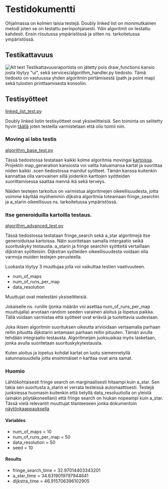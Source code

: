 # Testidokumentti

Ohjalmassa on kolmen laisia testejä. Doubly linked list on monimutkainen metodi joten se on testattu perinpohjaisesti.
Ydin algoritmit on testattu kahdesti. Ensin riisutussa ympäristössä ja sitten ns. tarkoitetussa ympäristössä.


## Testikattavuus
![Alt text](https://github.com/levitesuo/algoritmit-harjoitusty-/blob/main/dokumentaatio/kuvat/test_coverage.png)
Testikattavuusraportista on jätetty pois draw_functions kansio josta löytyy "ui", sekä services/algorithm_handler.py tiedosto.
Tämä tiedosto on vastuussa yhden algoritmin piirtämisestä (path ja point map) sekä tulosten printtaamisesta konsoliin.

## Testisyötteet
[linked_list_test.py](https://github.com/levitesuo/algoritmit-harjoitusty-/blob/main/src/tests/linked_list_test.py)

Doubly linked listin testisyötteet ovat yksiselitteisiä. Sen toiminta on selitetty hyvin [täällä](https://webdocs.cs.ualberta.ca/~holte/Publications/fringe.pdf) joten testeilla varmistetaan että olio toimii niin.

### Moving ai labs testis
[algorithm_base_test.py](https://github.com/levitesuo/algoritmit-harjoitusty-/blob/main/src/tests/algorithm_base_test.py)

Tässä tiedostossa testataan kaikki kolme algoritmia movingai [kartoissa](https://movingai.com/benchmarks/bgmaps/index.html). Projektin map_generation kansiosta voi valita haluamansa kartat ja suorittaa niiden kaikki .scen tiedostossa mainitut syötteet. Tämän kanssa kuitenkin kannattaa olla varovainen sillä joidenkin karttojen syötteiden suorittamisessa saattaa mennä ikä sekä terveys.


Näiden testejen tarkoitus on varmistua algoritmejen oikeellisuudesta, jotta voimme käyttää myöhemmin dijkstra algoritmia toteamaan fringe_searchin ja a_starin oikeellisuus ns. tarkoitetussa ympäristössä.

### Itse generoiduilla kartoilla testaus.
[algorithm_advanced_test.py](https://github.com/levitesuo/algoritmit-harjoitusty-/blob/main/src/tests/algorithm_advanced_test.py)

Tässä tiedostossa testataan fringe_search sekä a_star algoritmejä itse generoiduissa kartoissa. Näin suoritetaan samalla intergaatio seikä suorituskyky testausta. a_starin ja fringe searchin syötteitä vertaillaan dijkstran syötteisiin. Dijkstran syöteiden oikeellisuudesta voidaan olla varmoja muiden testejen perusteella.

Luokasta löytyy 3 muuttujaa jolla voi vaikuttaa testien vaativuuteen.
- num_of_maps
- num_of_runs_per_map
- data_resolution

Muuttujat ovat mielestäni yksiselitteisiä. 

Jokaiselle ns. runille (jonka määrän voi asettaa num_of_runs_per_map muuttujalla) arvotaan random seeden varainen aloitus ja lopetus paikka. Tällä voidaan varmistaa että syötteet ovat eriäviä ja tuotettavia uudestaan.

Joka ikisen algoritmin suorituksen oikeutta arvioidaan vertaamalla parhaan reitin pituutta dijkstarin antamaan parhaan reitin pituuten. Tämän avulla tehdään integraatio testausta. Algoritmeijen juoksuaikaa myös lasketaan, jonka avulla suoritetaan suorituskykytestausta.

Kuten aloitus ja lopetus kohdat kartat on luotu siemennetyllä satunnaisuudella jotta ensimmäiset n karttaa ovat aina samat.

### Huomio

Lähtökohtaisesti fringe search on marginaalisesti hitaampi kuin a_star. Sen takia sen suoritusta a_starin ei verrata testeissä automaattisesti. Testejä juoksiessa huomasin kuitenkin että tietyllä data_resoluutiolla on yleistä (ainakin pöytäkoneellani) että fringe search on hiukan nopeampi kuin a_star. Tässä vielä relevantit muuttujat tilanteeseen jonka dokumentoin [näytönkaappauksella](https://github.com/levitesuo/algoritmit-harjoitusty-/blob/main/dokumentaatio/kuvat/Screenshot%20from%202024-05-03%2000-20-11.png)

#### Variables

- num_of_maps = 10
- num_of_runs_per_map = 50
- data_resolution = 50
- seed = 10

#### Results

- fringe_search_time = 32.97014403343201
- a_star_time =  34.6319019797944641
- dijkstra_time = 46.915706396102905
